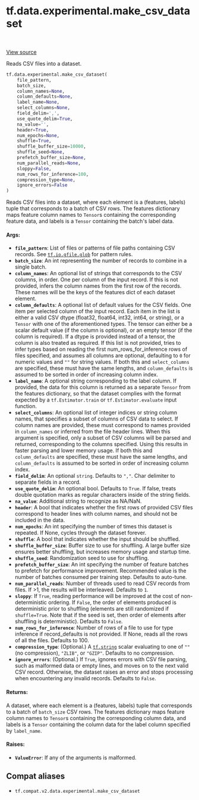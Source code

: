 <div itemscope itemtype="http://developers.google.com/ReferenceObject">
<meta itemprop="name" content="tf.data.experimental.make_csv_dataset" />
<meta itemprop="path" content="Stable" />
</div>

# tf.data.experimental.make_csv_dataset

<!-- Insert buttons and diff -->

<table class="tfo-notebook-buttons tfo-api" align="left">
</table>

<a target="_blank" href="/code/stable/tensorflow/python/data/experimental/ops/readers.py">View source</a>



Reads CSV files into a dataset.

``` python
tf.data.experimental.make_csv_dataset(
    file_pattern,
    batch_size,
    column_names=None,
    column_defaults=None,
    label_name=None,
    select_columns=None,
    field_delim=',',
    use_quote_delim=True,
    na_value='',
    header=True,
    num_epochs=None,
    shuffle=True,
    shuffle_buffer_size=10000,
    shuffle_seed=None,
    prefetch_buffer_size=None,
    num_parallel_reads=None,
    sloppy=False,
    num_rows_for_inference=100,
    compression_type=None,
    ignore_errors=False
)
```



<!-- Placeholder for "Used in" -->

Reads CSV files into a dataset, where each element is a (features, labels)
tuple that corresponds to a batch of CSV rows. The features dictionary
maps feature column names to `Tensor`s containing the corresponding
feature data, and labels is a `Tensor` containing the batch's label data.

#### Args:


* <b>`file_pattern`</b>: List of files or patterns of file paths containing CSV
  records. See <a href="../../../tf/io/gfile/glob.md"><code>tf.io.gfile.glob</code></a> for pattern rules.
* <b>`batch_size`</b>: An int representing the number of records to combine
  in a single batch.
* <b>`column_names`</b>: An optional list of strings that corresponds to the CSV
  columns, in order. One per column of the input record. If this is not
  provided, infers the column names from the first row of the records.
  These names will be the keys of the features dict of each dataset element.
* <b>`column_defaults`</b>: A optional list of default values for the CSV fields. One
  item per selected column of the input record. Each item in the list is
  either a valid CSV dtype (float32, float64, int32, int64, or string), or a
  `Tensor` with one of the aforementioned types. The tensor can either be
  a scalar default value (if the column is optional), or an empty tensor (if
  the column is required). If a dtype is provided instead of a tensor, the
  column is also treated as required. If this list is not provided, tries
  to infer types based on reading the first num_rows_for_inference rows of
  files specified, and assumes all columns are optional, defaulting to `0`
  for numeric values and `""` for string values. If both this and
  `select_columns` are specified, these must have the same lengths, and
  `column_defaults` is assumed to be sorted in order of increasing column
  index.
* <b>`label_name`</b>: A optional string corresponding to the label column. If
  provided, the data for this column is returned as a separate `Tensor` from
  the features dictionary, so that the dataset complies with the format
  expected by a `tf.Estimator.train` or `tf.Estimator.evaluate` input
  function.
* <b>`select_columns`</b>: An optional list of integer indices or string column
  names, that specifies a subset of columns of CSV data to select. If
  column names are provided, these must correspond to names provided in
  `column_names` or inferred from the file header lines. When this argument
  is specified, only a subset of CSV columns will be parsed and returned,
  corresponding to the columns specified. Using this results in faster
  parsing and lower memory usage. If both this and `column_defaults` are
  specified, these must have the same lengths, and `column_defaults` is
  assumed to be sorted in order of increasing column index.
* <b>`field_delim`</b>: An optional `string`. Defaults to `","`. Char delimiter to
  separate fields in a record.
* <b>`use_quote_delim`</b>: An optional bool. Defaults to `True`. If false, treats
  double quotation marks as regular characters inside of the string fields.
* <b>`na_value`</b>: Additional string to recognize as NA/NaN.
* <b>`header`</b>: A bool that indicates whether the first rows of provided CSV files
  correspond to header lines with column names, and should not be included
  in the data.
* <b>`num_epochs`</b>: An int specifying the number of times this dataset is repeated.
  If None, cycles through the dataset forever.
* <b>`shuffle`</b>: A bool that indicates whether the input should be shuffled.
* <b>`shuffle_buffer_size`</b>: Buffer size to use for shuffling. A large buffer size
  ensures better shuffling, but increases memory usage and startup time.
* <b>`shuffle_seed`</b>: Randomization seed to use for shuffling.
* <b>`prefetch_buffer_size`</b>: An int specifying the number of feature
  batches to prefetch for performance improvement. Recommended value is the
  number of batches consumed per training step. Defaults to auto-tune.
* <b>`num_parallel_reads`</b>: Number of threads used to read CSV records from files.
  If >1, the results will be interleaved. Defaults to `1`.
* <b>`sloppy`</b>: If `True`, reading performance will be improved at
  the cost of non-deterministic ordering. If `False`, the order of elements
  produced is deterministic prior to shuffling (elements are still
  randomized if `shuffle=True`. Note that if the seed is set, then order
  of elements after shuffling is deterministic). Defaults to `False`.
* <b>`num_rows_for_inference`</b>: Number of rows of a file to use for type inference
  if record_defaults is not provided. If None, reads all the rows of all
  the files. Defaults to 100.
* <b>`compression_type`</b>: (Optional.) A <a href="../../../tf.md#string"><code>tf.string</code></a> scalar evaluating to one of
  `""` (no compression), `"ZLIB"`, or `"GZIP"`. Defaults to no compression.
* <b>`ignore_errors`</b>: (Optional.) If `True`, ignores errors with CSV file parsing,
  such as malformed data or empty lines, and moves on to the next valid
  CSV record. Otherwise, the dataset raises an error and stops processing
  when encountering any invalid records. Defaults to `False`.


#### Returns:

A dataset, where each element is a (features, labels) tuple that corresponds
to a batch of `batch_size` CSV rows. The features dictionary maps feature
column names to `Tensor`s containing the corresponding column data, and
labels is a `Tensor` containing the column data for the label column
specified by `label_name`.



#### Raises:


* <b>`ValueError`</b>: If any of the arguments is malformed.

## Compat aliases

* `tf.compat.v2.data.experimental.make_csv_dataset`

